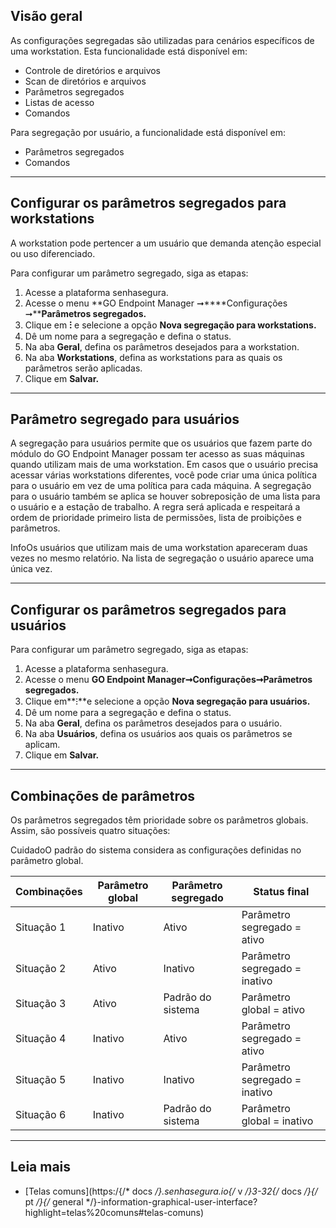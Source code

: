 ## Visão geral

As configurações segregadas são utilizadas para cenários específicos de uma workstation. Esta funcionalidade está disponível em: 

* Controle de diretórios e arquivos
* Scan de diretórios e arquivos
* Parâmetros segregados
* Listas de acesso
* Comandos

  


Para segregação por usuário, a funcionalidade está disponível em: 

* Parâmetros segregados
* Comandos



---

## Configurar os parâmetros segregados para workstations

A workstation pode pertencer a um usuário que demanda atenção especial ou uso diferenciado.

Para configurar um parâmetro segregado, siga as etapas:

1. Acesse a plataforma senhasegura.
2. Acesse o menu **GO Endpoint Manager ➞****Configurações ➞****Parâmetros segregados.**
3. Clique em **⁝** e selecione a opção **Nova segregação para workstations.**
4. Dê um nome para a segregação e defina o status.
5. Na aba **Geral**, defina os parâmetros desejados para a workstation.
6. Na aba **Workstations**, defina as workstations para as quais os parâmetros serão aplicadas.
7. Clique em **Salvar.**



---

## Parâmetro segregado para usuários

A segregação para usuários permite que os usuários que fazem parte do módulo do GO Endpoint Manager possam ter acesso as suas máquinas quando utilizam mais de uma workstation. Em casos que o usuário precisa acessar várias workstations diferentes, você pode criar uma única política para o usuário em vez de uma política para cada máquina. A segregação para o usuário também se aplica se houver sobreposição de uma lista para o usuário e a estação de trabalho. A regra será aplicada e respeitará a ordem de prioridade primeiro lista de permissões, lista de proibições e parâmetros.  


InfoOs usuários que utilizam mais de uma workstation apareceram duas vezes no mesmo relatório. Na lista de segregação o usuário aparece uma única vez.  




---

## Configurar os parâmetros segregados para usuários

Para configurar um parâmetro segregado, siga as etapas:

1. Acesse a plataforma senhasegura.
2. Acesse o menu **GO Endpoint Manager➞Configurações➞Parâmetros segregados.**
3. Clique em**⁝**e selecione a opção **Nova segregação para usuários.**
4. Dê um nome para a segregação e defina o status.
5. Na aba **Geral**, defina os parâmetros desejados para o usuário.
6. Na aba **Usuários**, defina os usuários aos quais os parâmetros se aplicam.
7. Clique em **Salvar.**



---

## Combinações de parâmetros

Os parâmetros segregados têm prioridade sobre os parâmetros globais. Assim, são possíveis quatro situações:

CuidadoO padrão do sistema considera as configurações definidas no parâmetro global.  




| Combinações | Parâmetro global | Parâmetro segregado | Status final |
| --- | --- | --- | --- |
| Situação 1 | Inativo | Ativo | Parâmetro segregado \= ativo |
| Situação 2 | Ativo | Inativo | Parâmetro segregado \= inativo |
| Situação 3 | Ativo | Padrão do sistema | Parâmetro global \= ativo |
| Situação 4 | Inativo | Ativo | Parâmetro segregado \= ativo |
| Situação 5 | Inativo | Inativo | Parâmetro segregado \= inativo |
| Situação 6 | Inativo | Padrão do sistema | Parâmetro global \= inativo |

  




---

## Leia mais

* [Telas comuns](https:/{/* docs */}.senhasegura.io{/* v */}3-32{/* docs */}{/* pt */}{/* general */}-information-graphical-user-interface?highlight=telas%20comuns#telas-comuns)

  


